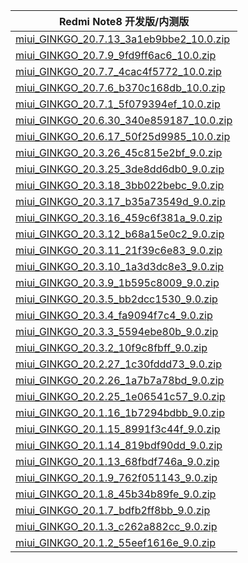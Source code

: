 | Redmi Note8  开发版/内测版    |
| ---- |
| [miui_GINKGO_20.7.13_3a1eb9bbe2_10.0.zip](https://hugeota.d.miui.com/20.7.13/miui_GINKGO_20.7.13_3a1eb9bbe2_10.0.zip)    |
| [miui_GINKGO_20.7.9_9fd9ff6ac6_10.0.zip](https://hugeota.d.miui.com/20.7.9/miui_GINKGO_20.7.9_9fd9ff6ac6_10.0.zip)    |
| [miui_GINKGO_20.7.7_4cac4f5772_10.0.zip](https://hugeota.d.miui.com/20.7.7/miui_GINKGO_20.7.7_4cac4f5772_10.0.zip)    |
| [miui_GINKGO_20.7.6_b370c168db_10.0.zip](https://hugeota.d.miui.com/20.7.6/miui_GINKGO_20.7.6_b370c168db_10.0.zip)    |
| [miui_GINKGO_20.7.1_5f079394ef_10.0.zip](https://hugeota.d.miui.com/20.7.1/miui_GINKGO_20.7.1_5f079394ef_10.0.zip)    |
| [miui_GINKGO_20.6.30_340e859187_10.0.zip](https://hugeota.d.miui.com/20.6.30/miui_GINKGO_20.6.30_340e859187_10.0.zip)    |
| [miui_GINKGO_20.6.17_50f25d9985_10.0.zip](https://hugeota.d.miui.com/20.6.17/miui_GINKGO_20.6.17_50f25d9985_10.0.zip)    |
| [miui_GINKGO_20.3.26_45c815e2bf_9.0.zip](https://hugeota.d.miui.com/20.3.26/miui_GINKGO_20.3.26_45c815e2bf_9.0.zip)    |
| [miui_GINKGO_20.3.25_3de8dd6db0_9.0.zip](https://hugeota.d.miui.com/20.3.25/miui_GINKGO_20.3.25_3de8dd6db0_9.0.zip)    |
| [miui_GINKGO_20.3.18_3bb022bebc_9.0.zip](https://hugeota.d.miui.com/20.3.18/miui_GINKGO_20.3.18_3bb022bebc_9.0.zip)    |
| [miui_GINKGO_20.3.17_b35a73549d_9.0.zip](https://hugeota.d.miui.com/20.3.17/miui_GINKGO_20.3.17_b35a73549d_9.0.zip)    |
| [miui_GINKGO_20.3.16_459c6f381a_9.0.zip](https://hugeota.d.miui.com/20.3.16/miui_GINKGO_20.3.16_459c6f381a_9.0.zip)    |
| [miui_GINKGO_20.3.12_b68a15e0c2_9.0.zip](https://hugeota.d.miui.com/20.3.12/miui_GINKGO_20.3.12_b68a15e0c2_9.0.zip)    |
| [miui_GINKGO_20.3.11_21f39c6e83_9.0.zip](https://hugeota.d.miui.com/20.3.11/miui_GINKGO_20.3.11_21f39c6e83_9.0.zip)    |
| [miui_GINKGO_20.3.10_1a3d3dc8e3_9.0.zip](https://hugeota.d.miui.com/20.3.10/miui_GINKGO_20.3.10_1a3d3dc8e3_9.0.zip)    |
| [miui_GINKGO_20.3.9_1b595c8009_9.0.zip](https://hugeota.d.miui.com/20.3.9/miui_GINKGO_20.3.9_1b595c8009_9.0.zip)    |
| [miui_GINKGO_20.3.5_bb2dcc1530_9.0.zip](https://hugeota.d.miui.com/20.3.5/miui_GINKGO_20.3.5_bb2dcc1530_9.0.zip)    |
| [miui_GINKGO_20.3.4_fa9094f7c4_9.0.zip](https://hugeota.d.miui.com/20.3.4/miui_GINKGO_20.3.4_fa9094f7c4_9.0.zip)    |
| [miui_GINKGO_20.3.3_5594ebe80b_9.0.zip](https://hugeota.d.miui.com/20.3.3/miui_GINKGO_20.3.3_5594ebe80b_9.0.zip)    |
| [miui_GINKGO_20.3.2_10f9c8fbff_9.0.zip](https://hugeota.d.miui.com/20.3.2/miui_GINKGO_20.3.2_10f9c8fbff_9.0.zip)    |
| [miui_GINKGO_20.2.27_1c30fddd73_9.0.zip](https://hugeota.d.miui.com/20.2.27/miui_GINKGO_20.2.27_1c30fddd73_9.0.zip)    |
| [miui_GINKGO_20.2.26_1a7b7a78bd_9.0.zip](https://hugeota.d.miui.com/20.2.26/miui_GINKGO_20.2.26_1a7b7a78bd_9.0.zip)    |
| [miui_GINKGO_20.2.25_1e06541c57_9.0.zip](https://hugeota.d.miui.com/20.2.25/miui_GINKGO_20.2.25_1e06541c57_9.0.zip)    |
| [miui_GINKGO_20.1.16_1b7294bdbb_9.0.zip](https://hugeota.d.miui.com/20.1.16/miui_GINKGO_20.1.16_1b7294bdbb_9.0.zip)    |
| [miui_GINKGO_20.1.15_8991f3c44f_9.0.zip](https://hugeota.d.miui.com/20.1.15/miui_GINKGO_20.1.15_8991f3c44f_9.0.zip)    |
| [miui_GINKGO_20.1.14_819bdf90dd_9.0.zip](https://hugeota.d.miui.com/20.1.14/miui_GINKGO_20.1.14_819bdf90dd_9.0.zip)    |
| [miui_GINKGO_20.1.13_68fbdf746a_9.0.zip](https://hugeota.d.miui.com/20.1.13/miui_GINKGO_20.1.13_68fbdf746a_9.0.zip)    |
| [miui_GINKGO_20.1.9_762f051143_9.0.zip](https://hugeota.d.miui.com/20.1.9/miui_GINKGO_20.1.9_762f051143_9.0.zip)    |
| [miui_GINKGO_20.1.8_45b34b89fe_9.0.zip](https://hugeota.d.miui.com/20.1.8/miui_GINKGO_20.1.8_45b34b89fe_9.0.zip)    |
| [miui_GINKGO_20.1.7_bdfb2ff8bb_9.0.zip](https://hugeota.d.miui.com/20.1.7/miui_GINKGO_20.1.7_bdfb2ff8bb_9.0.zip)    |
| [miui_GINKGO_20.1.3_c262a882cc_9.0.zip](https://hugeota.d.miui.com/20.1.3/miui_GINKGO_20.1.3_c262a882cc_9.0.zip)    |
| [miui_GINKGO_20.1.2_55eef1616e_9.0.zip](https://hugeota.d.miui.com/20.1.2/miui_GINKGO_20.1.2_55eef1616e_9.0.zip)    |
